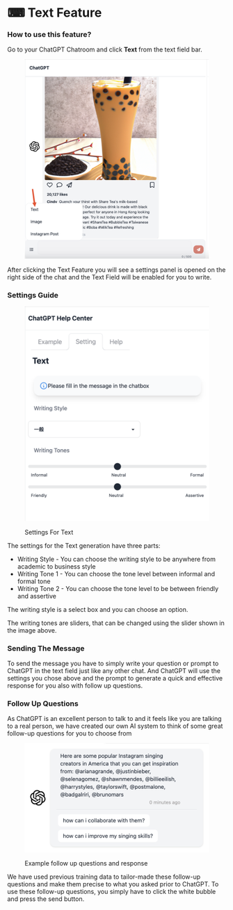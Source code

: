 # ⌨ Text Feature

### How to use this feature?

Go to your ChatGPT Chatroom and click **Text** from the text field bar.

<figure><img src="../../.gitbook/assets/image (2) (3).png" alt=""><figcaption></figcaption></figure>

After clicking the Text Feature you will see a settings panel is opened on the right side of the chat and the Text Field will be enabled for you to write.

### Settings Guide

<figure><img src="../../.gitbook/assets/image (5).png" alt=""><figcaption><p>Settings For Text</p></figcaption></figure>

The settings for the Text generation have three parts:

* Writing Style - You can choose the writing style to be anywhere from academic to business style
* Writing Tone 1 - You can choose the tone level between informal and formal tone
* Writing Tone 2 - You can choose the tone level to be between friendly and assertive

The writing style is a select box and you can choose an option.

The writing tones are sliders, that can be changed using the slider shown in the image above.

### Sending The Message

To send the message you have to simply write your question or prompt to ChatGPT in the text field just like any other chat. And ChatGPT will use the settings you chose above and the prompt to generate a quick and effective response for you also with follow up questions.

### Follow Up Questions

As ChatGPT is an excellent person to talk to and it feels like you are talking to a real person, we have created our own AI system to think of some great follow-up questions for you to choose from

<figure><img src="../../.gitbook/assets/image (2).png" alt=""><figcaption><p>Example follow up questions and response</p></figcaption></figure>

We have used previous training data to tailor-made these follow-up questions and make them precise to what you asked prior to ChatGPT. To use these follow-up questions, you simply have to click the white bubble and press the send button.
